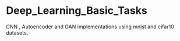 # Deep_Learning_Basic_Tasks
CNN , Autoencoder and GAN implementations using mnist and cifar10 datasets.
